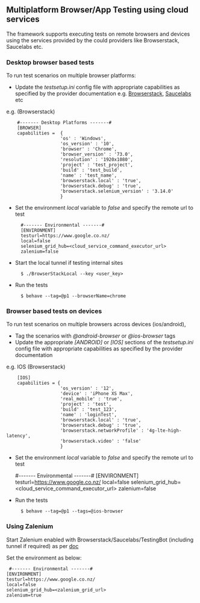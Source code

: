 ## **Multiplatform Browser/App Testing using cloud services**

The framework supports executing tests on remote browsers and devices using the
services provided by the could providers like Browserstack, Saucelabs etc.

### **Desktop browser based tests**

To run test scenarios on multiple browser platforms:
* Update the _testsetup.ini_ config 
file with appropriate capabilities as specified by the provider documentation e.g. [Browserstack](https://www.browserstack.com/automate/capabilities),
[Saucelabs](https://wiki.saucelabs.com/display/DOCS/Platform+Configurator#/) etc

e.g. (Browserstack)

        #------- Desktop Platforms -------#
        [BROWSER]
        capabilities =  {
                        'os' : 'Windows',
                        'os_version' : '10',
                        'browser' : 'Chrome',
                        'browser_version' : '73.0',
                        'resolution' : '1920x1080',
                        'project' : 'test_project',
                        'build' : 'test_build',
                        'name' : 'test_name',
                        'browserstack.local' : 'true',
                        'browserstack.debug' : 'true',
                        'browserstack.selenium_version' : '3.14.0'
                        }
      
* Set the environment _local_ variable to _false_  and specify the remote url to test

    
        #------- Environmental -------#
        [ENVIRONMENT]
        testurl=https://www.google.co.nz/
        local=false
        selenium_grid_hub=<cloud_service_command_executor_url>
        zalenium=false

* Start the local tunnel if testing internal sites


        $ ./BrowserStackLocal --key <user_key>
    
* Run the tests


        $ behave --tag=@p1 --browserName=chrome     

    
### **Browser based tests on devices**

To run test scenarios on multiple browsers across devices (ios/android),
* Tag the scenarios with _@android-browser_ or _@ios-browser_ tags
* Update the appropriate _[ANDROID]_ or _[IOS]_ sections of the 
_testsetup.ini_ config file with appropriate capabilities as specified by the 
provider documentation

e.g. IOS (Browserstack)

        [IOS]
        capabilities = {
                        'os_version' : '12',
                        'device' : 'iPhone XS Max',
                        'real_mobile' : 'true',
                        'project' : 'test',
                        'build' : 'test_123',
                        'name' : 'loginTest',
                        'browserstack.local' : 'true',
                        'browserstack.debug' : 'true',
                        'browserstack.networkProfile' : '4g-lte-high-latency',
                        'browserstack.video' : 'false'
                        }
         
* Set the environment _local_ variable to _false_  and specify the remote url to test


    #------- Environmental -------#
    [ENVIRONMENT]
    testurl=https://www.google.co.nz/
    local=false
    selenium_grid_hub=<cloud_service_command_executor_url>
    zalenium=false

* Run the tests


        $ behave --tag=@p1 --tags=@ios-browser

### **Using Zalenium**

Start Zalenium enabled with Browserstack/Saucelabs/TestingBot 
(including tunnel if required) as per [doc](https://opensource.zalando.com/zalenium/)

Set the environment as below:

     #------- Environmental -------#
    [ENVIRONMENT]
    testurl=https://www.google.co.nz/
    local=false
    selenium_grid_hub=<zalenium_grid_url>
    zalenium=true
